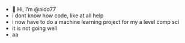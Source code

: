 - 👋 Hi, I’m @aido77
 - i dont know how code, like at all help
 - i now have to do a machine learning project for my a level comp sci
 - it is not going well
 - aa
<!---
aido77/aido77 is a ✨ special ✨ repository because its `README.md` (this file) appears on your GitHub profile.
--->
